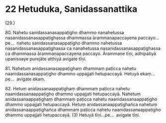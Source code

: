 

# 22 Hetuduka, Sanidassanattika


(29.)

80\. Nahetu sanidassanasappaṭigho dhammo nanahetussa nasanidassanasappaṭighassa dhammassa ārammaṇapaccayena paccayo…pe…  nahetu sanidassanasappaṭigho dhammo nahetussa nasanidassanasappaṭighassa ca nanahetussa nasanidassanasappaṭighassa ca dhammassa ārammaṇapaccayena paccayo. Ārammaṇe tīṇi, adhipatiyā upanissaye purejāte atthiyā avigate tīṇi.

81\. Nahetuṃ anidassanasappaṭighaṃ dhammaṃ paṭicca nahetu naanidassanasappaṭigho dhammo uppajjati hetupaccayā. Hetuyā ekaṃ…pe…  avigate ekaṃ.

82\. Hetuṃ anidassanaappaṭighaṃ dhammaṃ paṭicca nahetu naanidassanaappaṭigho dhammo uppajjati hetupaccayā. Nahetuṃ anidassanaappaṭighaṃ dhammaṃ paṭicca nahetu naanidassanaappaṭigho dhammo uppajjati hetupaccayā. Hetuṃ anidassanaappaṭighañca nahetuṃ anidassanaappaṭighañca dhammaṃ paṭicca nahetu naanidassanaappaṭigho dhammo uppajjati hetupaccayā. (3) Hetuyā tīṇi…pe…  avigate tīṇi.



